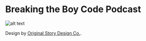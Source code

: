 # Breaking the Boy Code Podcast

![alt text](http://jonathonreed.com/img/blog/btbc-logo-white-700-web.jpg "Breaking the Boy Code Podcast Logo")

Design by [Original Story Design Co.](http://jonathonreed.com/freelancing).